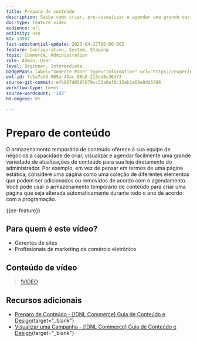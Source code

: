 ```yaml
---
title: Preparo de conteúdo
description: Saiba como criar, pré-visualizar e agendar uma grande variedade de atualizações de conteúdo para sua loja diretamente do Administrador.
doc-type: feature video
audience: all
activity: use
kt: 13907
last-substantial-update: 2023-04-27T00:00:00Z
feature: Configuration, System, Staging
topic: Commerce, Administration
role: Admin, User
level: Beginner, Intermediate
badgePaas: label="Somente PaaS" type="Informative" url="https://experienceleague.adobe.com/pt-br/docs/commerce/user-guides/product-solutions" tooltip="Aplica-se somente a projetos do Adobe Commerce na nuvem (infraestrutura do PaaS gerenciada pela Adobe) e a projetos locais."
exl-id: fc5a7cd3-905a-49ac-86b8-215dd8c36d73
source-git-commit: efb067d8595079cc33a9af0c15eb1e60e0dd5796
workflow-type: tm+mt
source-wordcount: '143'
ht-degree: 0%

---
```


# Preparo de conteúdo

O armazenamento temporário de conteúdo oferece à sua equipe de negócios a capacidade de criar, visualizar e agendar facilmente uma grande variedade de atualizações de conteúdo para sua loja diretamente do administrador. Por exemplo, em vez de pensar em termos de uma página estática, considere uma página como uma coleção de diferentes elementos que podem ser adicionados ou removidos de acordo com o agendamento. Você pode usar o armazenamento temporário de conteúdo para criar uma página que seja alterada automaticamente durante todo o ano de acordo com a programação.

{{ee-feature}}

## Para quem é este vídeo?

- Gerentes de sites
- Profissionais de marketing de comércio eletrônico

## Conteúdo de vídeo

>[!VIDEO](https://video.tv.adobe.com/v/3412505?quality=12&learn=on&captions=por_br)

## Recursos adicionais

- [Preparo de Conteúdo - [!DNL Commerce] Guia de Conteúdo e Design](https://experienceleague.adobe.com/docs/commerce-admin/content-design/staging/content-staging.html?lang=pt-BR){target="_blank"}
- [Visualizar uma Campanha - [!DNL Commerce] Guia de Conteúdo e Design](https://experienceleague.adobe.com/docs/commerce-admin/content-design/staging/content-staging-preview.html?lang=pt-BR){target="_blank"}
